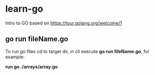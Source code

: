 # learn-go

Intro to GO based on https://tour.golang.org/welcome/1

## go run fileName.go

To run go files cd to target dir, in cli execute **go run fileName.go**, for example:
            
**run go ./arrays/array.go**